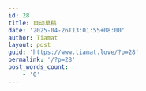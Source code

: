 ```yaml
---
id: 28
title: 自动草稿
date: '2025-04-26T13:01:55+08:00'
author: Tiamat
layout: post
guid: 'https://www.tiamat.love/?p=28'
permalink: '/?p=28'
post_words_count:
    - '0'
---
```


